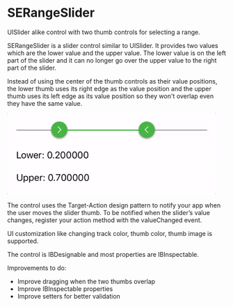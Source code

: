 # SERangeSlider

UISlider alike control with two thumb controls for selecting a range.

SERangeSlider is a slider control similar to UISlider. It provides two values which are the lower value and the upper value. The lower value is on the left part of the slider and it can no longer go over the upper value to the right part of the slider.

Instead of using the center of the thumb controls as their value positions, the lower thumb uses its right edge as the value position and the upper thumb uses its left edge as its value position so they won't overlap even they have the same value.

![screenshot](https://github.com/zouchaoqun/SERangeSlider/blob/master/screen.gif "screenshot")
 
The control uses the Target-Action design pattern to notify your app when the user moves the slider thumb. To be notified when the slider’s value changes, register your action method with the valueChanged event.
 
UI customization like changing track color, thumb color, thumb image is supported.

The control is IBDesignable and most properties are IBInspectable.

Improvements to do:

- Improve dragging when the two thumbs overlap
- Improve IBInspectable properties
- Improve setters for better validation

